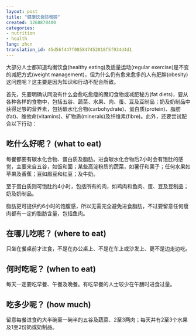 ```yaml
---
layout: post
title: "健康饮食防增磅"
created: 1268870400
categories:
- nutrition
- health
lang: zhcn
translation_id: 45d56f447f085847452018f5f934d4d1
---
```

<!--break-->
<p>大部分人士都知道均衡饮食(healthy eating)及适量运动(regular exercise)是不变的减肥方式(weight management)，但为什么仍有愈来愈多的人有肥胖(obesity)这问题呢？这主要是因为知识和行动不配合所致。 </p>

<p>首先，先要明确认同没有什么会愈吃愈瘦的魔幻食物或减肥秘方(fat diets)，要从各种各样的食物中，包括五谷、蔬菜、水果、肉、蛋、豆及豆制品；奶及奶制品中获得足够的营养素，包括碳水化合物(carbohydrate)、蛋白质(protein)、脂肪(fat)、维他命(vitamins)、矿物质(minerals)及纤维素(fibre)。此外，还要尝试配合以下行动：</p>

<h2>吃什么好呢？ (what to eat)</h2>

<p>每餐都要有碳水化合物、蛋白质及脂肪。进食碳水化合物后2小时会有饱肚的感觉，主要来自五谷，如饭和面；某些高淀粉质的蔬菜，如薯仔和栗子；任何水果如苹果及香蕉；豆如眉豆和红豆；及牛奶。 </p>

<p>至于蛋白质则可饱肚约4小时，包括所有的肉，如鸡肉和鱼肉、蛋、豆及豆制品；奶及奶制品。 </p>

<p>脂肪更可提供约6小时的饱腹感，所以无需完全避免进食脂肪，不过要留意任何瘦肉都有一定的脂肪含量，包括鱼肉。 </p>

<h2>在哪儿吃呢？ (where to eat)</h2>

<p>只坐在餐桌前才进食，不是在办公桌上、不是在车上或沙发上、更不是边走边吃。 </p>

<h2>何时吃呢？ (when to eat)</h2>

<p>每天一定要吃早餐、午餐及晚餐。有吃早餐的人士较少在午膳时进食过量。 </p>

<h2>吃多少呢？ (how much)</h2>

<p>留意每餐进食约大半碗至一碗半的五谷及蔬菜、2至3两肉；每天并有2至3个水果及1至2份奶或奶制品。 </p>
